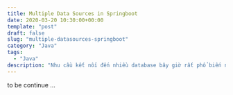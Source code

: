 ```yaml
---
title: Multiple Data Sources in Springboot
date: 2020-03-20 10:30:00+00:00
template: "post"
draft: false
slug: "multiple-datasources-springboot"
category: "Java"
tags:
  - "Java"
description: "Nhu cầu kết nối đến nhiều database bây giờ rất phổ biến nếu làm việc về multi-tenancy hay ecommerce, RDBMS và noSQL cũng được"
---
```


to be continue ...
